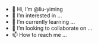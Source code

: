 - 👋 Hi, I’m @liu-yiming
- 👀 I’m interested in ...
- 🌱 I’m currently learning ...
- 💞️ I’m looking to collaborate on ...
- 📫 How to reach me ...

<!---
liu-yiming/liu-yiming is a ✨ special ✨ repository because its `README.md` (this file) appears on your GitHub profile.
You can click the Preview link to take a look at your changes.
--->
